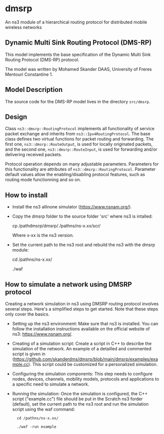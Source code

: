 # dmsrp
An ns3 module of a hierarchical routing protocol for distributed mobile wireless networks

Dynamic Multi Sink Routing Protocol (DMS-RP)
--------------------------------------------

This model implements the base specification of the Dynamic Multi Sink 
Routing Protocol (DMS-RP) protocol.

The model was written by Mohamed Skander DAAS, University of Freres Mentouri Constantine 1.

Model Description
-----------------

The source code for the DMS-RP model lives in the directory `src/dmsrp`.

Design
------

Class ``ns3::dmsrp::RoutingProtocol`` implements all functionality of 
service packet exchange and inherits from ``ns3::Ipv4RoutingProtocol``.
The base class defines two virtual functions for packet routing and 
forwarding.  The first one, ``ns3::dmsrp::RouteOutput``, is used for 
locally originated packets, and the second one, ``ns3::dmsrp::RouteInput``,
is used for forwarding and/or delivering received packets.

Protocol operation depends on many adjustable parameters. Parameters for 
this functionality are attributes of ``ns3::dmsrp::RoutingProtocol``. 
Parameter default values allow the enabling/disabling protocol features, such as routing mode functionning and so on.

How to install
--------------

- Install the ns3 allinone simulator (https://www.nsnam.org/).

- Copy the dmsrp folder to the source folder 'src' where ns3 is intalled:

    cp /pathdmsrp/dmsrp/  /pathns/ns-x.xx/scr/

  Where x-xx is the ns3 version.

- Set the current path to the ns3 root and rebuild the ns3 with the dmsrp module:

    cd /pathns/ns-x.xx/

    ./waf

How to simulate a network using DMSRP protocol
----------------------------------------------
Creating a network simulation in ns3 using DMSRP routing protocol involves several steps. Here's a simplified steps to get started. Note that these steps only cover the basics.

- Setting up the ns3 environment: Make sure that ns3 is installed. You can follow the installation instructions available on the official website of ns3: https://www.nsnam.org/.

- Creating of a simulation script: Create a script in C++ to describe the simulation of the network. An example of a detailled and commented script is given in (https://github.com/skanderdms/dmsrp/blob/main/dmsrp/examples/example.cc). This script could be customized for a personalized simulation.

- Configuring the simulation components: This step needs to configure nodes, devices, channels, mobility models, protocols and applications to a specific need to simulate a network.

- Running the simulation: Once the simulation is configured, the C++ script ("example.cc") file should be put in the Scratch ns3 forder (default), set the current path to the ns3 root and run the simulation script using the waf command:

		cd /pathns/ns-x.xx/

		./waf -run example
